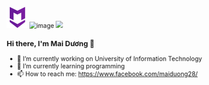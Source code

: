 ![alt text](https://github.com/adam-p/markdown-here/raw/master/src/common/images/icon48.png "shit")
![image](https://img.shields.io/badge/Visual_Studio-5C2D91?style=for-the-badge&logo=visual%20studio&logoColor=white)
<img src="{https://img.shields.io/badge/Google_chrome-4285F4?style=for-the-badge&logo=Google-chrome&logoColor=white}" />

### Hi there, I'm Mai Dương 👋
- 🔭 I’m currently working on University of Information Technology
- 🌱 I’m currently learning programming
- 📫 How to reach me: https://www.facebook.com/maiduong28/


<!--
**maiduong28/maiduong28** is a ✨ _special_ ✨ repository because its `README.md` (this file) appears on your GitHub profile.

Here are some ideas to get you started:

- 🔭 I’m currently working on ...
- 🌱 I’m currently learning ...
- 👯 I’m looking to collaborate on ...
- 🤔 I’m looking for help with ...
- 💬 Ask me about ...
- 📫 How to reach me: ...
- 😄 Pronouns: ...
- ⚡ Fun fact: ...
-->

